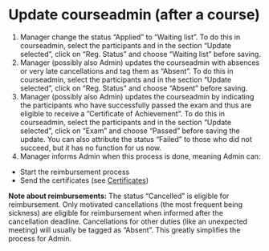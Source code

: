 # Update courseadmin (after a course) 

 

1. Manager change the status “Applied” to “Waiting list”. 
To do this in courseadmin, select the participants and in the section “Update selected”, click on “Reg. Status” and choose “Waiting list” before saving. 
2. Manager (possibly also Admin) updates the courseadmin with absences or very late cancellations and tag them as “Absent”. 
To do this in courseadmin, select the participants and in the section “Update selected”, click on “Reg. Status” and choose “Absent” before saving. 
3. Manager (possibly also Admin) updates the courseadmin by indicating the participants who have successfully passed the exam and thus are eligible to receive a ”Certificate of Achievement”. 
To do this in courseadmin, select the participants and in the section “Update selected”, click on “Exam” and choose “Passed” before saving the update. 
You can also attribute the status “Failed” to those who did not succeed, but it has no function for us now. 
4. Manager informs Admin when this process is done, meaning Admin can: 
- Start the reimbursement process 
- Send the certificates (see [Certificates](certificate.md)) 

 

**Note about reimbursements:** The status “Cancelled” is eligible for reimbursement. Only motivated cancellations (the most frequent being sickness) are eligible for reimbursement when informed after the cancellation deadline. Cancellations for other duties (like an unexpected meeting) will usually be tagged as “Absent”. This greatly simplifies the process for Admin.